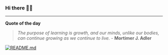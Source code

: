 ### Hi there 👋🏻


---

**Quote of the day**

> *The purpose of learning is growth, and our minds, unlike our bodies, can continue growing as we continue to live.* - **Mortimer J. Adler** 

[![README.md](https://github.com/marcolovazzano/marcolovazzano/actions/workflows/readme.yml/badge.svg?branch=main)](https://github.com/marcolovazzano/marcolovazzano/actions/workflows/readme.yml)
